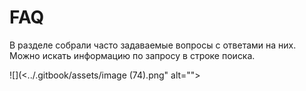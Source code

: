 # FAQ

В разделе собрали часто задаваемые вопросы с ответами на них. Можно искать информацию по запросу в строке поиска.&#x20;

![](<../.gitbook/assets/image (74).png" alt=""><figcaption></figcaption></figure>
